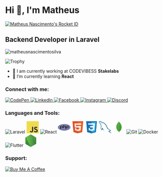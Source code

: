 # Hi 👋, I'm Matheus

<a href="https://app.rocketseat.com.br/me/matheus-nascimento-silva-08396"><img src="https://app.rocketseat.com.br/api/rocketid/share?slug=matheus-nascimento-silva-08396&type=card" width="280" alt="Matheus Nascimento's Rocket ID"/></a>

## Backend Developer in Laravel

<p align="left"> <img src="https://komarev.com/ghpvc/?username=matheusnascimentosilva&label=Profile%20views&color=0e75b6&style=flat-square" alt="matheusnascimentosilva" /> </p>

![Trophy](https://github-profile-trophy.vercel.app/?username=matheusnascimentosilva)

- 🔭 I am currently working at CODEVIBESS **Stakelabs**
- 🌱 I’m currently learning **React**

### Connect with me:

<p align="left">
  <a href="https://codepen.io/matheusnascimentosilva" target="_blank">
    <img src="https://raw.githubusercontent.com/rahuldkjain/github-profile-readme-generator/master/src/images/icons/Social/codepen.svg" alt="CodePen" height="30" width="40" />
  </a>
  <a href="https://www.linkedin.com/in/matheus-nascimento-silva-1131921b0/" target="_blank">
    <img src="https://raw.githubusercontent.com/rahuldkjain/github-profile-readme-generator/master/src/images/icons/Social/linked-in-alt.svg" alt="LinkedIn" height="30" width="40" />
  </a>
  <a href="https://www.facebook.com/matheusultimate/" target="_blank">
    <img src="https://raw.githubusercontent.com/rahuldkjain/github-profile-readme-generator/master/src/images/icons/Social/facebook.svg" alt="Facebook" height="30" width="40" />
  </a>
  <a href="https://instagram.com/m_a_t_h_e_u_s_s" target="_blank">
    <img src="https://raw.githubusercontent.com/rahuldkjain/github-profile-readme-generator/master/src/images/icons/Social/instagram.svg" alt="Instagram" height="30" width="40" />
  </a>
  <a href="https://discord.gg/matheusnascimento4488" target="_blank">
    <img src="https://raw.githubusercontent.com/rahuldkjain/github-profile-readme-generator/master/src/images/icons/Social/discord.svg" alt="Discord" height="30" width="40" />
  </a>
</p>

### Languages and Tools:

<p align="left">
  <img src="http://consulta.alfenas.mg.gov.br/conservatorio/node_modules/laravel-mix/icons/laravel.png" alt="Laravel" height="40" width="40">
  <img src="https://raw.githubusercontent.com/devicons/devicon/master/icons/javascript/javascript-original.svg" alt="JavaScript" height="40" width="40">
  <img src="https://www.vectorlogo.zone/logos/reactjs/reactjs-icon.svg" alt="React" height="40" width="40">
  <img src="https://raw.githubusercontent.com/devicons/devicon/master/icons/php/php-original.svg" alt="PHP" height="40" width="40">
  <img src="https://raw.githubusercontent.com/devicons/devicon/master/icons/html5/html5-original.svg" alt="HTML5" height="40" width="40">
  <img src="https://raw.githubusercontent.com/devicons/devicon/master/icons/css3/css3-original.svg" alt="CSS3" height="40" width="40">
  <img src="https://raw.githubusercontent.com/devicons/devicon/master/icons/mysql/mysql-original.svg" alt="MySQL" height="40" width="40">
  <img src="https://raw.githubusercontent.com/devicons/devicon/master/icons/mongodb/mongodb-original.svg" alt="MongoDB" height="40" width="40">
  <img src="https://www.vectorlogo.zone/logos/git-scm/git-scm-icon.svg" alt="Git" height="40" width="40">
  <img src="https://www.vectorlogo.zone/logos/docker/docker-icon.svg" alt="Docker" height="40" width="40">
  <img src="https://www.vectorlogo.zone/logos/flutterio/flutterio-icon.svg" alt="Flutter" height="40" width="40">
  <img src="https://raw.githubusercontent.com/devicons/devicon/master/icons/nodejs/nodejs-original.svg" alt="Node.js" height="40" width="40">
</p>

### Support:

<a href="https://www.buymeacoffee.com/matheusnascimentosilva">
  <img src="https://cdn.buymeacoffee.com/buttons/v2/default-yellow.png" height="40" alt="Buy Me A Coffee">
</a>




